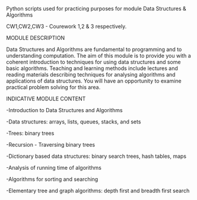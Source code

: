 Python scripts used for practicing purposes for module Data Structures & Algorithms

CW1,CW2,CW3 - Courework 1,2 & 3 respectively. 



MODULE DESCRIPTION

Data Structures and Algorithms are fundamental to programming and to understanding computation. The aim of this module is to provide you with a coherent introduction to techniques for using data structures and some basic algorithms. Teaching and learning methods include lectures and reading materials describing techniques for analysing algorithms and applications of data structures. You will have an opportunity to examine practical problem solving for this area.

INDICATIVE MODULE CONTENT

-Introduction to Data Structures and Algorithms

-Data structures: arrays, lists, queues, stacks, and sets

-Trees: binary trees

-Recursion - Traversing binary trees

-Dictionary based data structures: binary search trees, hash tables, maps

-Analysis of running time of algorithms

-Algorithms for sorting and searching

-Elementary tree and graph algorithms: depth first and breadth first search